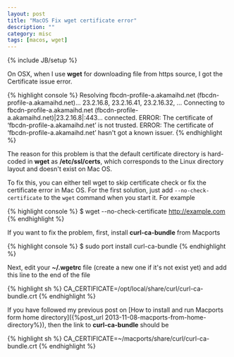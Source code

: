 ```yaml
---
layout: post
title: "MacOS Fix wget certificate error"
description: ""
category: misc
tags: [macos, wget]
---
```

{% include JB/setup %}

On OSX, when I use **wget** for downloading file from https source, I got the
Certificate issue error.

{% highlight console %}
Resolving fbcdn-profile-a.akamaihd.net (fbcdn-profile-a.akamaihd.net)... 23.2.16.8, 23.2.16.41, 23.2.16.32, ...
Connecting to fbcdn-profile-a.akamaihd.net (fbcdn-profile-a.akamaihd.net)|23.2.16.8|:443... connected.
ERROR: The certificate of ‘fbcdn-profile-a.akamaihd.net’ is not trusted.
ERROR: The certificate of ‘fbcdn-profile-a.akamaihd.net’ hasn't got a known issuer.
{% endhighlight %}

The reason for this problem is that the default certificate directory is
hard-coded in **wget** as **/etc/ssl/certs**, which corresponds to the Linux
directory layout and doesn't exist on Mac OS.

To fix this, you can either tell wget to skip certificate check or fix the
certificate error in Mac OS. For the first solution, just add
`--no-check-certificate` to the `wget` command when you start it. For example

{% highlight console %}
$ wget --no-check-certificate http://example.com
{% endhighlight %}

If you want to fix the problem, first, install **curl-ca-bundle** from Macports

{% highlight console %}
$ sudo port install curl-ca-bundle
{% endhighlight %}

Next, edit your **~/.wgetrc** file (create a new one if it's not exist yet) and
add this line to the end of the file

{% highlight sh %}
CA_CERTIFICATE=/opt/local/share/curl/curl-ca-bundle.crt
{% endhighlight %}

If you have followed my previous post on
[How to install and run Macports form home directory]({%post_url 2013-11-08-macports-from-home-directory%}),
then the link to **curl-ca-bundle** should be

{% highlight sh %}
CA_CERTIFICATE=~/macports/share/curl/curl-ca-bundle.crt
{% endhighlight %}

<!-- more -->
